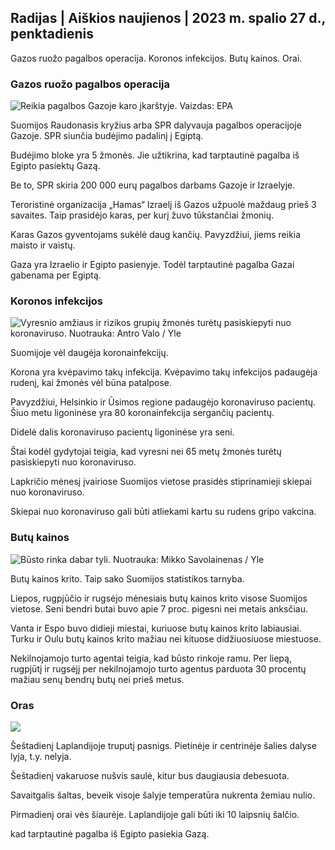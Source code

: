 ## Radijas \| Aiškios naujienos \| 2023 m. spalio 27 d., penktadienis

Gazos ruožo pagalbos operacija. Koronos infekcijos. Butų kainos. Orai.

### Gazos ruožo pagalbos operacija

![Reikia pagalbos Gazoje karo įkarštyje. Vaizdas: EPA](https://images.cdn.yle.fi/image/upload/c_crop,h_3780,w_6720,x_0,y_700/ar_1.777777777777777,c_fill,g_faces,h_675,w_pr_120:co/d_pr_120.0/f_auto/fl_lossy/v1698396491/39-1192101653b784c2d563)

Suomijos Raudonasis kryžius arba SPR dalyvauja pagalbos operacijoje Gazoje. SPR siunčia budėjimo padalinį į Egiptą.

Budėjimo bloke yra 5 žmonės. Jie užtikrina, kad tarptautinė pagalba iš Egipto pasiektų Gazą.

Be to, SPR skiria 200 000 eurų pagalbos darbams Gazoje ir Izraelyje.

Teroristinė organizacija „Hamas“ Izraelį iš Gazos užpuolė maždaug prieš 3 savaites. Taip prasidėjo karas, per kurį žuvo tūkstančiai žmonių.

Karas Gazos gyventojams sukėlė daug kančių. Pavyzdžiui, jiems reikia maisto ir vaistų.

Gaza yra Izraelio ir Egipto pasienyje. Todėl tarptautinė pagalba Gazai gabenama per Egiptą.

### Koronos infekcijos

![Vyresnio amžiaus ir rizikos grupių žmonės turėtų pasiskiepyti nuo koronaviruso. Nuotrauka: Antro Valo / Yle](https://images.cdn.yle.fi/image/upload/c_crop,h_3510,w_6240,x_0,y_400/ar_1.7777777777777777,c_fill,g_faces,h_6275./d_pr1275,0q_auto:eco/f_auto/fl_lossy/v1670569792/39-933588623dccc01a881)

Suomijoje vėl daugėja koronainfekcijų.

Korona yra kvėpavimo takų infekcija. Kvėpavimo takų infekcijos padaugėja rudenį, kai žmonės vėl būna patalpose.

Pavyzdžiui, Helsinkio ir Ūsimos regione padaugėjo koronaviruso pacientų. Šiuo metu ligoninėse yra 80 koronainfekcija sergančių pacientų.

Didelė dalis koronaviruso pacientų ligoninėse yra seni.

Štai kodėl gydytojai teigia, kad vyresni nei 65 metų žmonės turėtų pasiskiepyti nuo koronaviruso.

Lapkričio mėnesį įvairiose Suomijos vietose prasidės stiprinamieji skiepai nuo koronaviruso.

Skiepai nuo koronaviruso gali būti atliekami kartu su rudens gripo vakcina.

### Butų kainos

![Būsto rinka dabar tyli. Nuotrauka: Mikko Savolainenas / Yle](https://images.cdn.yle.fi/image/upload/c_crop,h_3348,w_5952,x_0,y_483/ar_1.7777777777777777,c_fill,g_faces,h_675./d_pr1201,0q_auto:eco/f_auto/fl_lossy/v1694415905/39-117017864fea8c7baf74)

Butų kainos krito. Taip sako Suomijos statistikos tarnyba.

Liepos, rugpjūčio ir rugsėjo mėnesiais butų kainos krito visose Suomijos vietose. Seni bendri butai buvo apie 7 proc. pigesni nei metais anksčiau.

Vanta ir Espo buvo didieji miestai, kuriuose butų kainos krito labiausiai. Turku ir Oulu butų kainos krito mažiau nei kituose didžiuosiuose miestuose.

Nekilnojamojo turto agentai teigia, kad būsto rinkoje ramu. Per liepą, rugpjūtį ir rugsėjį per nekilnojamojo turto agentus parduota 30 procentų mažiau senų bendrų butų nei prieš metus.

### Oras

![](https://images.cdn.yle.fi/image/upload/c_crop,h_1080,w_1919,x_0,y_0/ar_1.7777777777777777,c_fill,g_faces,h_675,w_1200/0/q/d_1f_auto/fl_lossy/v1698421548/39-1192510653bdb0fbe9af)

Šeštadienį Laplandijoje truputį pasnigs. Pietinėje ir centrinėje šalies dalyse lyja, t.y. nelyja.

Šeštadienį vakaruose nušvis saulė, kitur bus daugiausia debesuota.

Savaitgalis šaltas, beveik visoje šalyje temperatūra nukrenta žemiau nulio.

Pirmadienį orai vės šiaurėje. Laplandijoje gali būti iki 10 laipsnių šalčio.

kad tarptautinė pagalba iš Egipto pasiekia Gazą.